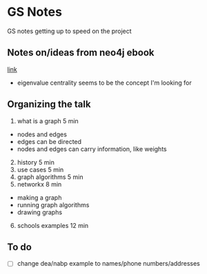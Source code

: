 # GS Notes
GS notes getting up to speed on the project

## Notes on/ideas from neo4j ebook
[link](https://neo4j.com/whitepapers/graph-algorithms-neo4j-ebook/)

- eigenvalue centrality seems to be the concept I'm looking for

## Organizing the talk
1. what is a graph 5 min
- nodes and edges
- edges can be directed
- nodes and edges can carry information, like weights
2. history 5 min
3. use cases 5 min
4. graph algorithms 5 min
5. networkx 8 min
- making a graph
- running graph algorithms
- drawing graphs
6. schools examples 12 min


## To do
- [ ] change dea/nabp example to names/phone numbers/addresses
